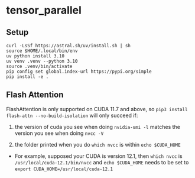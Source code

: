 # tensor_parallel

## Setup

```
curl -LsSf https://astral.sh/uv/install.sh | sh
source $HOME/.local/bin/env
uv python install 3.10
uv venv .venv --python 3.10
source .venv/bin/activate
pip config set global.index-url https://pypi.org/simple
pip install -e .
```


## Flash Attention

FlashAttention is only supported on CUDA 11.7 and above, so `pip3 install flash-attn --no-build-isolation` will only succeed if: 

1. the version of cuda you see when doing `nvidia-smi -l` matches the version you see when doing `nvcc -V`

2. the folder printed when you do `which nvcc` is within `echo $CUDA_HOME`

- For example, supposed your CUDA is version 12.1, then `which nvcc` is `/usr/local/cuda-12.1/bin/nvcc` and  `echo $CUDA_HOME` needs to be set to `export CUDA_HOME=/usr/local/cuda-12.1`
